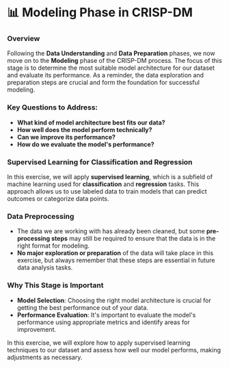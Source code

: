 # 📊 **Modeling Phase in CRISP-DM**

### Overview
Following the **Data Understanding** and **Data Preparation** phases, we now move on to the **Modeling** phase of the CRISP-DM process. The focus of this stage is to determine the most suitable model architecture for our dataset and evaluate its performance. As a reminder, the data exploration and preparation steps are crucial and form the foundation for successful modeling.

### Key Questions to Address:
- **What kind of model architecture best fits our data?**
- **How well does the model perform technically?**
- **Can we improve its performance?**
- **How do we evaluate the model's performance?**

### Supervised Learning for Classification and Regression
In this exercise, we will apply **supervised learning**, which is a subfield of machine learning used for **classification** and **regression** tasks. This approach allows us to use labeled data to train models that can predict outcomes or categorize data points.

### Data Preprocessing
- The data we are working with has already been cleaned, but some **pre-processing steps** may still be required to ensure that the data is in the right format for modeling.
- **No major exploration or preparation** of the data will take place in this exercise, but always remember that these steps are essential in future data analysis tasks.

### Why This Stage is Important
- **Model Selection**: Choosing the right model architecture is crucial for getting the best performance out of your data.
- **Performance Evaluation**: It's important to evaluate the model's performance using appropriate metrics and identify areas for improvement.

In this exercise, we will explore how to apply supervised learning techniques to our dataset and assess how well our model performs, making adjustments as necessary.
